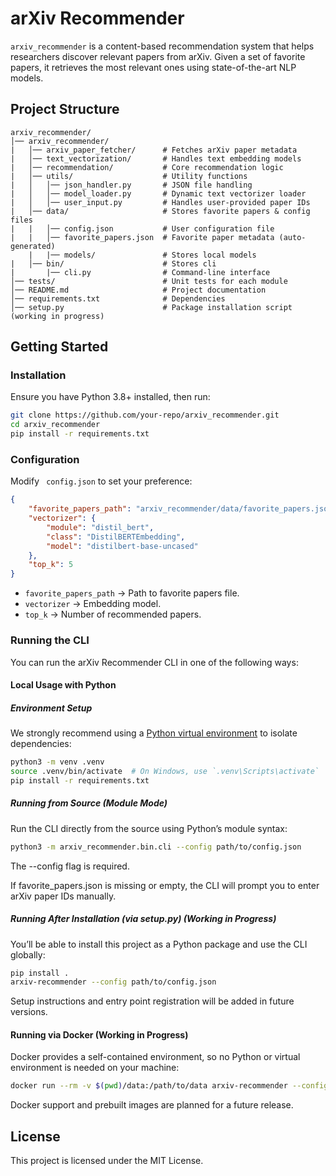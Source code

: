 # arXiv Recommender

`arxiv_recommender` is a content-based recommendation system that helps researchers discover relevant papers from arXiv. Given a set of favorite papers, it retrieves the most relevant ones using state-of-the-art NLP models.

## Project Structure
```
arxiv_recommender/
│── arxiv_recommender/
|   │── arxiv_paper_fetcher/      # Fetches arXiv paper metadata
|   │── text_vectorization/       # Handles text embedding models
|   │── recommendation/           # Core recommendation logic
|   │── utils/                    # Utility functions
|   │   │── json_handler.py       # JSON file handling
|   │   │── model_loader.py       # Dynamic text vectorizer loader
|   │   │── user_input.py         # Handles user-provided paper IDs
|   │── data/                     # Stores favorite papers & config files
|   |   │── config.json           # User configuration file
|   |   │── favorite_papers.json  # Favorite paper metadata (auto-generated)
    |   |── models/               # Stores local models
|   │── bin/                      # Stores cli
|       |── cli.py                # Command-line interface
│── tests/                        # Unit tests for each module
│── README.md                     # Project documentation
│── requirements.txt              # Dependencies
│── setup.py                      # Package installation script (working in progress)
```

## Getting Started
### Installation
Ensure you have Python 3.8+ installed, then run:
```bash
git clone https://github.com/your-repo/arxiv_recommender.git
cd arxiv_recommender
pip install -r requirements.txt
```

### Configuration
Modify ` config.json` to set your preference:
```json
{
    "favorite_papers_path": "arxiv_recommender/data/favorite_papers.json",
    "vectorizer": {
        "module": "distil_bert",
        "class": "DistilBERTEmbedding",
        "model": "distilbert-base-uncased"
    },
    "top_k": 5
}
```
- `favorite_papers_path` -> Path to favorite papers file.
- `vectorizer` -> Embedding model.
- `top_k` -> Number of recommended papers.

### Running the CLI
You can run the arXiv Recommender CLI in one of the following ways:

#### Local Usage with Python

##### Environment Setup
We strongly recommend using a [Python virtual environment](https://docs.python.org/3/library/venv.html) to isolate dependencies:

```bash
python3 -m venv .venv
source .venv/bin/activate  # On Windows, use `.venv\Scripts\activate`
pip install -r requirements.txt
```
##### Running from Source (Module Mode)
Run the CLI directly from the source using Python’s module syntax:
```bash
python3 -m arxiv_recommender.bin.cli --config path/to/config.json
```
The --config flag is required.

If favorite_papers.json is missing or empty, the CLI will prompt you to enter arXiv paper IDs manually.

##### Running After Installation (via setup.py) (Working in Progress)
You’ll be able to install this project as a Python package and use the CLI globally:
```bash
pip install .
arxiv-recommender --config path/to/config.json
```
Setup instructions and entry point registration will be added in future versions.

#### Running via Docker (Working in Progress)
Docker provides a self-contained environment, so no Python or virtual environment is needed on your machine:
```bash
docker run --rm -v $(pwd)/data:/path/to/data arxiv-recommender --config /path/to/config.json
```
Docker support and prebuilt images are planned for a future release.

## License
This project is licensed under the MIT License.